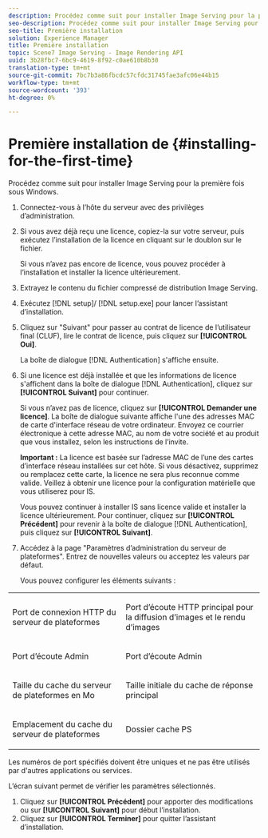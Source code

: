 ```yaml
---
description: Procédez comme suit pour installer Image Serving pour la première fois sous Windows.
seo-description: Procédez comme suit pour installer Image Serving pour la première fois sous Windows.
seo-title: Première installation
solution: Experience Manager
title: Première installation
topic: Scene7 Image Serving - Image Rendering API
uuid: 3b28fbc7-6bc9-4619-8f92-c0ae610b8b30
translation-type: tm+mt
source-git-commit: 7bc7b3a86fbcdc57cfdc31745fae3afc06e44b15
workflow-type: tm+mt
source-wordcount: '393'
ht-degree: 0%

---
```



# Première installation de {#installing-for-the-first-time}

Procédez comme suit pour installer Image Serving pour la première fois sous Windows.

1. Connectez-vous à l’hôte du serveur avec des privilèges d’administration.
1. Si vous avez déjà reçu une licence, copiez-la sur votre serveur, puis exécutez l’installation de la licence en cliquant sur le doublon sur le fichier.

   Si vous n’avez pas encore de licence, vous pouvez procéder à l’installation et installer la licence ultérieurement.
1. Extrayez le contenu du fichier compressé de distribution Image Serving.
1. Exécutez [!DNL setup]/ [!DNL setup.exe] pour lancer l’assistant d’installation.
1. Cliquez sur &quot;Suivant&quot; pour passer au contrat de licence de l’utilisateur final (CLUF), lire le contrat de licence, puis cliquez sur **[!UICONTROL Oui]**.

   La boîte de dialogue [!DNL Authentication] s&#39;affiche ensuite.
1. Si une licence est déjà installée et que les informations de licence s&#39;affichent dans la boîte de dialogue [!DNL Authentication], cliquez sur **[!UICONTROL Suivant]** pour continuer.

   Si vous n’avez pas de licence, cliquez sur **[!UICONTROL Demander une licence]**. La boîte de dialogue suivante affiche l&#39;une des adresses MAC de carte d&#39;interface réseau de votre ordinateur. Envoyez ce courrier électronique à cette adresse MAC, au nom de votre société et au produit que vous installez, selon les instructions de l’invite.

   **Important :** La licence est basée sur l’adresse MAC de l’une des cartes d’interface réseau installées sur cet hôte. Si vous désactivez, supprimez ou remplacez cette carte, la licence ne sera plus reconnue comme valide. Veillez à obtenir une licence pour la configuration matérielle que vous utiliserez pour IS.

   Vous pouvez continuer à installer IS sans licence valide et installer la licence ultérieurement. Pour continuer, cliquez sur **[!UICONTROL Précédent]** pour revenir à la boîte de dialogue [!DNL Authentication], puis cliquez sur **[!UICONTROL Suivant]**.
1. Accédez à la page &quot;Paramètres d’administration du serveur de plateformes&quot;. Entrez de nouvelles valeurs ou acceptez les valeurs par défaut.

   Vous pouvez configurer les éléments suivants :

<table id="table_AA5D7674BBBE4AD4B373066AEF413FFD"> 
 <tbody> 
  <tr> 
   <td> <p> Port de connexion HTTP du serveur de plateformes </p> </td> 
   <td> <p>Port d’écoute HTTP principal pour la diffusion d’images et le rendu d’images </p> </td> 
  </tr> 
  <tr> 
   <td> <p> Port d’écoute Admin </p> </td> 
   <td> <p>Port d’écoute Admin </p> </td> 
  </tr> 
  <tr> 
   <td> <p> Taille du cache du serveur de plateformes en Mo </p> </td> 
   <td> <p>Taille initiale du cache de réponse principal </p> </td> 
  </tr> 
  <tr> 
   <td> <p> Emplacement du cache du serveur de plateformes </p> </td> 
   <td> <p>Dossier cache PS </p> </td> 
  </tr> 
 </tbody> 
</table>

Les numéros de port spécifiés doivent être uniques et ne pas être utilisés par d&#39;autres applications ou services.

L’écran suivant permet de vérifier les paramètres sélectionnés.
1. Cliquez sur **[!UICONTROL Précédent]** pour apporter des modifications ou sur **[!UICONTROL Suivant]** pour début l’installation.
1. Cliquez sur **[!UICONTROL Terminer]** pour quitter l’assistant d’installation.
